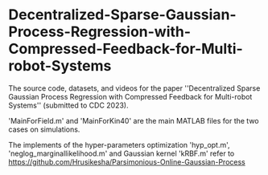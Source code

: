 # Decentralized-Sparse-Gaussian-Process-Regression-with-Compressed-Feedback-for-Multi-robot-Systems


The source code, datasets, and videos for the paper ''Decentralized Sparse Gaussian Process Regression with Compressed Feedback for Multi-robot Systems'' (submitted to CDC 2023).


'MainForField.m' and 'MainForKin40' are the main MATLAB files for the two cases on simulations.

The implements of the hyper-parameters optimization 'hyp_opt.m', 'neglog_marginallikelihood.m' and Gaussian kernel 'kRBF.m' refer to https://github.com/Hrusikesha/Parsimonious-Online-Gaussian-Process

